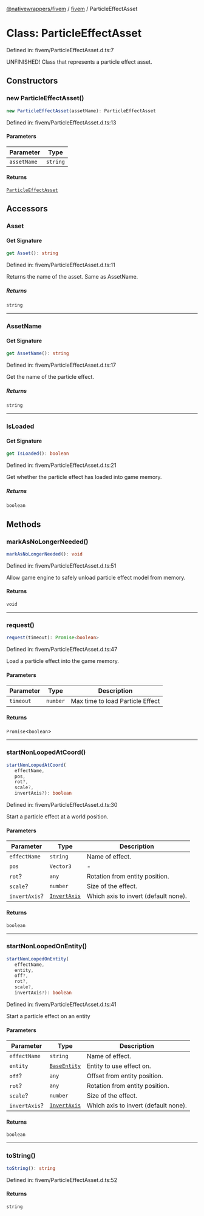 [@nativewrappers/fivem](../../README.md) / [fivem](../README.md) / ParticleEffectAsset

# Class: ParticleEffectAsset

Defined in: fivem/ParticleEffectAsset.d.ts:7

UNFINISHED! Class that represents a particle effect asset.

## Constructors

### new ParticleEffectAsset()

```ts
new ParticleEffectAsset(assetName): ParticleEffectAsset
```

Defined in: fivem/ParticleEffectAsset.d.ts:13

#### Parameters

| Parameter | Type |
| ------ | ------ |
| `assetName` | `string` |

#### Returns

[`ParticleEffectAsset`](ParticleEffectAsset.md)

## Accessors

### Asset

#### Get Signature

```ts
get Asset(): string
```

Defined in: fivem/ParticleEffectAsset.d.ts:11

Returns the name of the asset. Same as AssetName.

##### Returns

`string`

***

### AssetName

#### Get Signature

```ts
get AssetName(): string
```

Defined in: fivem/ParticleEffectAsset.d.ts:17

Get the name of the particle effect.

##### Returns

`string`

***

### IsLoaded

#### Get Signature

```ts
get IsLoaded(): boolean
```

Defined in: fivem/ParticleEffectAsset.d.ts:21

Get whether the particle effect has loaded into game memory.

##### Returns

`boolean`

## Methods

### markAsNoLongerNeeded()

```ts
markAsNoLongerNeeded(): void
```

Defined in: fivem/ParticleEffectAsset.d.ts:51

Allow game engine to safely unload particle effect model from memory.

#### Returns

`void`

***

### request()

```ts
request(timeout): Promise<boolean>
```

Defined in: fivem/ParticleEffectAsset.d.ts:47

Load a particle effect into the game memory.

#### Parameters

| Parameter | Type | Description |
| ------ | ------ | ------ |
| `timeout` | `number` | Max time to load Particle Effect |

#### Returns

`Promise`\<`boolean`\>

***

### startNonLoopedAtCoord()

```ts
startNonLoopedAtCoord(
   effectName, 
   pos, 
   rot?, 
   scale?, 
   invertAxis?): boolean
```

Defined in: fivem/ParticleEffectAsset.d.ts:30

Start a particle effect at a world position.

#### Parameters

| Parameter | Type | Description |
| ------ | ------ | ------ |
| `effectName` | `string` | Name of effect. |
| `pos` | `Vector3` | - |
| `rot`? | `any` | Rotation from entity position. |
| `scale`? | `number` | Size of the effect. |
| `invertAxis`? | [`InvertAxis`](../interfaces/InvertAxis.md) | Which axis to invert (default none). |

#### Returns

`boolean`

***

### startNonLoopedOnEntity()

```ts
startNonLoopedOnEntity(
   effectName, 
   entity, 
   off?, 
   rot?, 
   scale?, 
   invertAxis?): boolean
```

Defined in: fivem/ParticleEffectAsset.d.ts:41

Start a particle effect on an entity

#### Parameters

| Parameter | Type | Description |
| ------ | ------ | ------ |
| `effectName` | `string` | Name of effect. |
| `entity` | [`BaseEntity`](BaseEntity.md) | Entity to use effect on. |
| `off`? | `any` | Offset from entity position. |
| `rot`? | `any` | Rotation from entity position. |
| `scale`? | `number` | Size of the effect. |
| `invertAxis`? | [`InvertAxis`](../interfaces/InvertAxis.md) | Which axis to invert (default none). |

#### Returns

`boolean`

***

### toString()

```ts
toString(): string
```

Defined in: fivem/ParticleEffectAsset.d.ts:52

#### Returns

`string`
